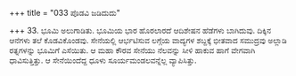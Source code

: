 +++
title = "033 ಪೊಡವಿ ಜಡಿದುದು"

+++
33. ಭೂಮಿ ಅಲುಗಾಡಿತು. ಭೂಮಿಯ ಭಾರ ಹೊರಲಾರದೆ ಆದಿಶೇಷನ ಹೆಡೆಗಳು ಬಾಗಿದುವು. ದಿಕ್ಕಿನ ಆನೆಗಳು ತಲೆ ಕೊಡವಿಕೊಂಡವು. ಸೇನೆಯಲ್ಲಿ ಆರ್ಭಟಿಸುವ ಲಗ್ಗೆಯ ವಾದ್ಯಗಳ ಶಬ್ದಕ್ಕೆ ಭೀತವಾದ ಸಮುದ್ರವು ಅಲ್ಲಾಡಿ ರತ್ನಗಳನ್ನು ಭೂಮಿಗೆ ಎಸೆಯಿತು. ಆ ಮಹಾ ಕೌರವ ಸೇನೆಯು ನೆಲವನ್ನು ಸೀಳಿ ಹಾಕುವ ಹಾಗೆ ವೇಗವಾಗಿ ಧಾವಿಸುತ್ತಿತ್ತು. ಆ ಸೇನೆಯಿಂದೆದ್ದ ಧೂಳು ಸೂರ್ಯಮಂಡಲವನ್ನೆಲ್ಲ ವ್ಯಾಪಿಸಿತ್ತು.